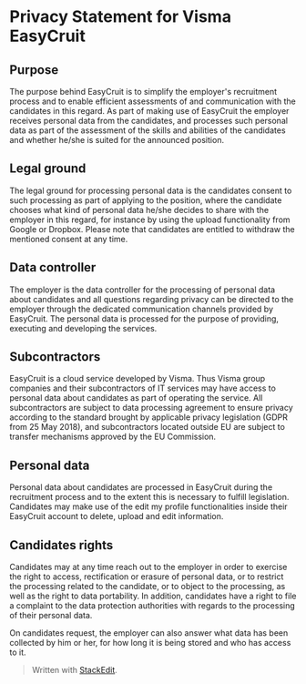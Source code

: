 # Privacy Statement for Visma EasyCruit

## Purpose

The purpose behind EasyCruit is to simplify the employer's recruitment process and to enable efficient assessments of and communication with the candidates in this regard. As part of making use of EasyCruit the employer receives personal data from the candidates, and processes such personal data as part of the assessment of the skills and abilities of the candidates and whether he/she is suited for the announced position.

## Legal ground

The legal ground for processing personal data is the candidates consent to such processing as part of applying to the position, where the candidate chooses what kind of personal data he/she decides to share with the employer in this regard, for instance by using the upload functionality from Google or Dropbox. Please note that candidates are entitled to withdraw the mentioned consent at any time.

## Data controller

The employer is the data controller for the processing of personal data about candidates and all questions regarding privacy can be directed to the employer through the dedicated communication channels provided by EasyCruit. The personal data is processed for the purpose of providing, executing and developing the services.

## Subcontractors

EasyCruit is a cloud service developed by Visma. Thus Visma group companies and their subcontractors of IT services may have access to personal data about candidates as part of operating the service. All subcontractors are subject to data processing agreement to ensure privacy according to the standard brought by applicable privacy legislation (GDPR from 25 May 2018), and subcontractors located outside EU are subject to transfer mechanisms approved by the EU Commission.

## Personal data

Personal data about candidates are processed in EasyCruit during the recruitment process and to the extent this is necessary to fulfill legislation. Candidates may make use of the edit my profile functionalities inside their EasyCruit account to delete, upload and edit information.

## Candidates rights

Candidates may at any time reach out to the employer in order to exercise the right to access, rectification or erasure of personal data, or to restrict the processing related to the candidate, or to object to the processing, as well as the right to data portability. In addition, candidates have a right to file a complaint to the data protection authorities with regards to the processing of their personal data.

On candidates request, the employer can also answer what data has been collected by him or her, for how long it is being stored and who has access to it.


> Written with [StackEdit](https://stackedit.io/).
<!--stackedit_data:
eyJoaXN0b3J5IjpbLTIxMjMwODE3NjddfQ==
-->